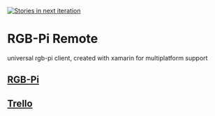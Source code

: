 [![Stories in next iteration](https://badge.waffle.io/ryupold/rgb-pi-client-xamarin.svg?label=next%20iteration&title=Next%20iteration)](http://waffle.io/ryupold/rgb-pi-client-xamarin)

# RGB-Pi Remote
universal rgb-pi client, created with xamarin for multiplatform support

## [RGB-Pi](https://github.com/ryupold/rgb-pi)

## [Trello](https://trello.com/b/LXIuFsOm/rgb-pi-remote)

